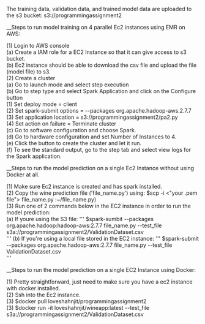 The training data, validation data, and trained model data are uploaded to the s3 bucket: s3://programmingassignment2

__Steps to run model training on 4 parallel Ec2 instances using EMR on AWS:  

(1) Login to AWS console  
	(a) Create a IAM role for a EC2 Instance so that it can give access to s3 bucket.  
  (b) Ec2 instance should be able to download the csv file and upload the file (model file) to s3.  
(2) Create a cluster   
  (a) Go to launch mode and select step execution  
  (b) Go to step type and select Spark Application and click on the Configure button  
    (1) Set deploy mode = client  
    (2) Set spark-submit options = --packages org.apache.hadoop-aws.2.7.7   
    (3) Set application location = s3://programmingassignment2/pa2.py  
    (4) Set action on failure = Terminate cluster  
  (c) Go to software configuration and choose Spark.  
  (d) Go to hardware configuration and set Number of Instances to 4.  
  (e) Click the button to create the cluster and let it run.  
  (f) To see the standard output, go to the step tab and select view logs for the Spark application.  
	
__Steps to run the model prediction on a single Ec2 Instance without using Docker at all.  

(1) Make sure Ec2 instance is created and has spark installed.  
(2) Copy the wine prediction file ('file_name.py') using: $scp -i <"your .pem file"> file_name.py :~/file_name.py)  
(3) Run one of 2 commands below in the EC2 instance in order to run the model prediction:  
  (a) If youre using the S3 file: 
	'''
	$spark-sumbit --packages org.apache.hadoop:hadoop-aws:2.7.7 file_name.py --test_file s3a://programmingassignment2/ValidationDataset.csv  
	'''
  (b) If you're using a local file stored in the EC2 instance: 
	'''
	$spark-submit --packages org.apache.hadoop-aws:2.7.7 file_name.py --test_file ValidationDataset.csv   
	'''

__Steps to run the model prediction on a single EC2 Instance using Docker:  

(1) Pretty straightforward, just need to make sure you have a ec2 instance with docker installed.  
(2) Ssh into the Ec2 instance.  
(3) $docker pull loveshahnjit/programmingassignment2  
(3) $docker run -it loveshahnjit/wineapp:latest --test_file s3a://programmingassignment2/ValidationDataset.csv  
